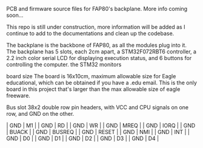 PCB and firmware source files for FAP80's backplane. More info coming soon...

This repo is still under construction, more information will be added as I continue to add to the documentations and clean up the codebase. 

The backplane is the backbone of FAP80, as all the modules plug into it. The backplane has 5 slots, each 2cm apart, a STM32F072RBT6 controller, a 2.2 inch color serial LCD for displaying execution status, and 6 buttons for controlling the computer. the STM32 monitors 

board size
The board is 16x10cm, maximum allowable size for Eagle educational, which can be obtained if you have a .edu email. This is the only board in this project that's larger than the max allowable size of eagle freeware.


Bus slot
38x2 double row pin headers, with VCC and CPU signals on one row, and GND on the other. 

| GND | M1     |
| GND | RD     |
| GND | WR     |
| GND | MREQ   |
| GND | IORQ   |
| GND | BUACK  |
| GND | BUSREQ |
| GND | RESET  |
| GND | NMI    |
| GND | INT    |
| GND | D0     |
| GND | D1     |
| GND | D2     |
| GND | D3     |
| GND | D4     |

